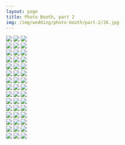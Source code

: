 ```yaml
---
layout: page
title: Photo Booth, part 2
img: /img/wedding/photo-booth/part-2/26.jpg
---
```


<!--- Row one -->
<div class="img_row">
	<a href="{{ site.baseurl }}/img/wedding/photo-booth/part-2/1.jpg"><img class="col one" src="{{ site.baseurl }}/img/wedding/photo-booth/part-2/1.jpg" /></a>
	<a href="{{ site.baseurl }}/img/wedding/photo-booth/part-2/2.jpg"><img class="col one" src="{{ site.baseurl }}/img/wedding/photo-booth/part-2/2.jpg" /></a>
	<a href="{{ site.baseurl }}/img/wedding/photo-booth/part-2/3.jpg"><img class="col one" src="{{ site.baseurl }}/img/wedding/photo-booth/part-2/3.jpg" /></a>
</div>

<!--- Row two -->
<div class="img_row">
	<a href="{{ site.baseurl }}/img/wedding/photo-booth/part-2/4.jpg"><img class="col one" src="{{ site.baseurl }}/img/wedding/photo-booth/part-2/4.jpg" /></a>
	<a href="{{ site.baseurl }}/img/wedding/photo-booth/part-2/5.jpg"><img class="col one" src="{{ site.baseurl }}/img/wedding/photo-booth/part-2/5.jpg" /></a>
	<a href="{{ site.baseurl }}/img/wedding/photo-booth/part-2/6.jpg"><img class="col one" src="{{ site.baseurl }}/img/wedding/photo-booth/part-2/6.jpg" /></a>
</div>

<!--- Row three -->
<div class="img_row">
	<a href="{{ site.baseurl }}/img/wedding/photo-booth/part-2/7.jpg"><img class="col one" src="{{ site.baseurl }}/img/wedding/photo-booth/part-2/7.jpg" /></a>
	<a href="{{ site.baseurl }}/img/wedding/photo-booth/part-2/8.jpg"><img class="col one" src="{{ site.baseurl }}/img/wedding/photo-booth/part-2/8.jpg" /></a>
	<a href="{{ site.baseurl }}/img/wedding/photo-booth/part-2/9.jpg"><img class="col one" src="{{ site.baseurl }}/img/wedding/photo-booth/part-2/9.jpg" /></a>
</div>

<!--- Row four -->
<div class="img_row">
	<a href="{{ site.baseurl }}/img/wedding/photo-booth/part-2/10.jpg"><img class="col one" src="{{ site.baseurl }}/img/wedding/photo-booth/part-2/10.jpg" /></a>
	<a href="{{ site.baseurl }}/img/wedding/photo-booth/part-2/11.jpg"><img class="col one" src="{{ site.baseurl }}/img/wedding/photo-booth/part-2/11.jpg" /></a>
	<a href="{{ site.baseurl }}/img/wedding/photo-booth/part-2/12.jpg"><img class="col one" src="{{ site.baseurl }}/img/wedding/photo-booth/part-2/12.jpg" /></a>
</div>

<!--- Row five -->
<div class="img_row">
	<a href="{{ site.baseurl }}/img/wedding/photo-booth/part-2/13.jpg"><img class="col one" src="{{ site.baseurl }}/img/wedding/photo-booth/part-2/13.jpg" /></a>
	<a href="{{ site.baseurl }}/img/wedding/photo-booth/part-2/14.jpg"><img class="col one" src="{{ site.baseurl }}/img/wedding/photo-booth/part-2/14.jpg" /></a>
	<a href="{{ site.baseurl }}/img/wedding/photo-booth/part-2/15.jpg"><img class="col one" src="{{ site.baseurl }}/img/wedding/photo-booth/part-2/15.jpg" /></a>
</div>

<!--- Row six -->
<div class="img_row">
	<a href="{{ site.baseurl }}/img/wedding/photo-booth/part-2/16.jpg"><img class="col one" src="{{ site.baseurl }}/img/wedding/photo-booth/part-2/16.jpg" /></a>
	<a href="{{ site.baseurl }}/img/wedding/photo-booth/part-2/17.jpg"><img class="col one" src="{{ site.baseurl }}/img/wedding/photo-booth/part-2/17.jpg" /></a>
	<a href="{{ site.baseurl }}/img/wedding/photo-booth/part-2/18.jpg"><img class="col one" src="{{ site.baseurl }}/img/wedding/photo-booth/part-2/18.jpg" /></a>
</div>

<!--- Row seven -->
<div class="img_row">
	<a href="{{ site.baseurl }}/img/wedding/photo-booth/part-2/19.jpg"><img class="col one" src="{{ site.baseurl }}/img/wedding/photo-booth/part-2/19.jpg" /></a>
	<a href="{{ site.baseurl }}/img/wedding/photo-booth/part-2/20.jpg"><img class="col one" src="{{ site.baseurl }}/img/wedding/photo-booth/part-2/20.jpg" /></a>
	<a href="{{ site.baseurl }}/img/wedding/photo-booth/part-2/21.jpg"><img class="col one" src="{{ site.baseurl }}/img/wedding/photo-booth/part-2/21.jpg" /></a>
</div>

<!--- Row eight -->
<div class="img_row">
	<a href="{{ site.baseurl }}/img/wedding/photo-booth/part-2/22.jpg"><img class="col one" src="{{ site.baseurl }}/img/wedding/photo-booth/part-2/22.jpg" /></a>
	<a href="{{ site.baseurl }}/img/wedding/photo-booth/part-2/23.jpg"><img class="col one" src="{{ site.baseurl }}/img/wedding/photo-booth/part-2/23.jpg" /></a>
	<a href="{{ site.baseurl }}/img/wedding/photo-booth/part-2/24.jpg"><img class="col one" src="{{ site.baseurl }}/img/wedding/photo-booth/part-2/24.jpg" /></a>
</div>

<!--- Row nine -->
<div class="img_row">
	<a href="{{ site.baseurl }}/img/wedding/photo-booth/part-2/25.jpg"><img class="col one" src="{{ site.baseurl }}/img/wedding/photo-booth/part-2/25.jpg" /></a>
	<a href="{{ site.baseurl }}/img/wedding/photo-booth/part-2/26.jpg"><img class="col one" src="{{ site.baseurl }}/img/wedding/photo-booth/part-2/26.jpg" /></a>
	<a href="{{ site.baseurl }}/img/wedding/photo-booth/part-2/27.jpg"><img class="col one" src="{{ site.baseurl }}/img/wedding/photo-booth/part-2/27.jpg" /></a>
</div>

<!--- Row ten -->
<div class="img_row">
	<a href="{{ site.baseurl }}/img/wedding/photo-booth/part-2/28.jpg"><img class="col one" src="{{ site.baseurl }}/img/wedding/photo-booth/part-2/28.jpg" /></a>
	<a href="{{ site.baseurl }}/img/wedding/photo-booth/part-2/29.jpg"><img class="col one" src="{{ site.baseurl }}/img/wedding/photo-booth/part-2/29.jpg" /></a>
	<a href="{{ site.baseurl }}/img/wedding/photo-booth/part-2/30.jpg"><img class="col one" src="{{ site.baseurl }}/img/wedding/photo-booth/part-2/30.jpg" /></a>
</div>

<!--- Row eleven -->
<div class="img_row">
	<a href="{{ site.baseurl }}/img/wedding/photo-booth/part-2/31.jpg"><img class="col one" src="{{ site.baseurl }}/img/wedding/photo-booth/part-2/31.jpg" /></a>
	<a href="{{ site.baseurl }}/img/wedding/photo-booth/part-2/32.jpg"><img class="col one" src="{{ site.baseurl }}/img/wedding/photo-booth/part-2/32.jpg" /></a>
	<a href="{{ site.baseurl }}/img/wedding/photo-booth/part-2/33.jpg"><img class="col one" src="{{ site.baseurl }}/img/wedding/photo-booth/part-2/33.jpg" /></a>
</div>

<!--- Row twelve -->
<div class="img_row">
	<a href="{{ site.baseurl }}/img/wedding/photo-booth/part-2/34.jpg"><img class="col one" src="{{ site.baseurl }}/img/wedding/photo-booth/part-2/34.jpg" /></a>
	<a href="{{ site.baseurl }}/img/wedding/photo-booth/part-2/35.jpg"><img class="col one" src="{{ site.baseurl }}/img/wedding/photo-booth/part-2/35.jpg" /></a>
	<a href="{{ site.baseurl }}/img/wedding/photo-booth/part-2/36.jpg"><img class="col one" src="{{ site.baseurl }}/img/wedding/photo-booth/part-2/36.jpg" /></a>
</div>

<!--- Row thirteen -->
<div class="img_row">
	<a href="{{ site.baseurl }}/img/wedding/photo-booth/part-2/37.jpg"><img class="col one" src="{{ site.baseurl }}/img/wedding/photo-booth/part-2/37.jpg" /></a>
	<a href="{{ site.baseurl }}/img/wedding/photo-booth/part-2/38.jpg"><img class="col one" src="{{ site.baseurl }}/img/wedding/photo-booth/part-2/38.jpg" /></a>
	<a href="{{ site.baseurl }}/img/wedding/photo-booth/part-2/39.jpg"><img class="col one" src="{{ site.baseurl }}/img/wedding/photo-booth/part-2/39.jpg" /></a>
</div>

<!--- Row fourteen -->
<div class="img_row">
	<a href="{{ site.baseurl }}/img/wedding/photo-booth/part-2/40.jpg"><img class="col one" src="{{ site.baseurl }}/img/wedding/photo-booth/part-2/40.jpg" /></a>
	<a href="{{ site.baseurl }}/img/wedding/photo-booth/part-2/41.jpg"><img class="col one" src="{{ site.baseurl }}/img/wedding/photo-booth/part-2/41.jpg" /></a>
	<a href="{{ site.baseurl }}/img/wedding/photo-booth/part-2/42.jpg"><img class="col one" src="{{ site.baseurl }}/img/wedding/photo-booth/part-2/42.jpg" /></a>
</div>

<!--- Row fifteen -->
<div class="img_row">
	<a href="{{ site.baseurl }}/img/wedding/photo-booth/part-2/43.jpg"><img class="col one" src="{{ site.baseurl }}/img/wedding/photo-booth/part-2/43.jpg" /></a>
	<a href="{{ site.baseurl }}/img/wedding/photo-booth/part-2/44.jpg"><img class="col one" src="{{ site.baseurl }}/img/wedding/photo-booth/part-2/44.jpg" /></a>
	<a href="{{ site.baseurl }}/img/wedding/photo-booth/part-2/45.jpg"><img class="col one" src="{{ site.baseurl }}/img/wedding/photo-booth/part-2/45.jpg" /></a>
</div>
